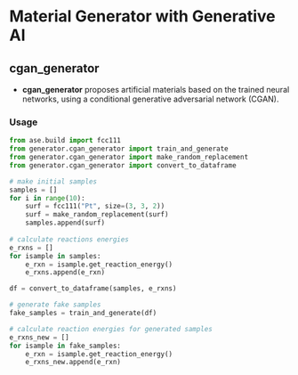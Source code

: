 # Material Generator with Generative AI
## cgan_generator
* **cgan_generator** proposes artificial materials based on the trained neural networks, using a conditional generative adversarial network (CGAN).
 
### Usage
```python
from ase.build import fcc111
from generator.cgan_generator import train_and_generate
from generator.cgan_generator import make_random_replacement
from generator.cgan_generator import convert_to_dataframe

# make initial samples
samples = []
for i in range(10):
    surf = fcc111("Pt", size=(3, 3, 2))
    surf = make_random_replacement(surf)
    samples.append(surf)
    
# calculate reactions energies
e_rxns = []
for isample in samples:
    e_rxn = isample.get_reaction_energy()
    e_rxns.append(e_rxn)

df = convert_to_dataframe(samples, e_rxns)

# generate fake samples
fake_samples = train_and_generate(df)

# calculate reaction energies for generated samples
e_rxns_new = []
for isample in fake_samples:
    e_rxn = isample.get_reaction_energy()
    e_rxns_new.append(e_rxn)
```
